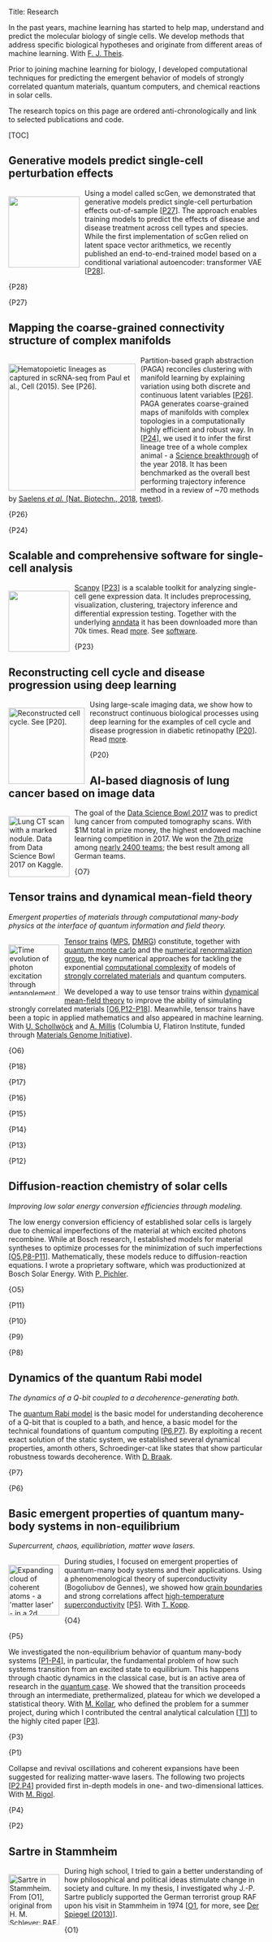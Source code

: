 Title: Research

In the past years, machine learning has started to help map, understand and predict the molecular biology of single cells. We develop methods that address specific biological hypotheses and originate from different areas of machine learning. With [F. J. Theis](https://scholar.google.de/citations?user=sqWpn2AAAAAJ).

Prior to joining machine learning for biology, I developed computational techniques for predicting the emergent behavior of models of strongly correlated quantum materials, quantum computers, and chemical reactions in solar cells.

The research topics on this page are ordered anti-chronologically and link to selected publications and code.

[TOC]


## Generative models predict single-cell perturbation effects

[<img src="https://pbs.twimg.com/media/EAq3dqdUwAEQssP?format=jpg&name=900x900" style="width: 140px; margin: 15px 10px 5px 0px"  align="left">](/publications#P27)
Using a model called scGen, we demonstrated that generative models predict single-cell perturbation effects out-of-sample [[P27](/publications#P27)]. The approach enables training models to predict the effects of disease and disease treatment across cell types and species. While the first implementation of scGen relied on latent space vector arithmetics, we recently published an end-to-end-trained model based on a conditional variational autoencoder: transformer VAE [[P28](/publications#P28)].

{P28}

{P27}


## Mapping the coarse-grained connectivity structure of complex manifolds

[<img src="https://pbs.twimg.com/media/D2FmvihWkAA9wmG?format=jpg&name=medium" title="Hematopoietic lineages as captured in scRNA-seq from Paul et al., Cell (2015). See [P26]." style="width: 250px; margin: 15px 10px 5px 0px"  align="left">](/publications#P24)
Partition-based graph abstraction (PAGA) reconciles clustering with manifold learning by explaining variation using both discrete and continuous latent variables [[P26](/publications#P26)]. PAGA generates coarse-grained maps of manifolds with complex topologies in a computationally highly efficient and robust way. In [[P24](/publications#P24)], we used it to infer the first lineage tree of a whole complex animal - a [Science breakthrough](https://vis.sciencemag.org/breakthrough2018/) of the year 2018. It has been benchmarked as the overall best performing trajectory inference method in a review of ~70 methods by [Saelens *et al.* (Nat. Biotechn., 2018](https://www.nature.com/articles/s41587-019-0071-9), [tweet)](https://twitter.com/falexwolf/status/1113002674209873920).

{P26}

{P24}


## Scalable and comprehensive software for single-cell analysis

[<img src="https://scanpy.readthedocs.io/en/latest/_static/Scanpy_Logo_BrightFG.svg" style="width: 120px; margin: 15px 10px 5px 0px"  align="left">](/publications#P23)
[Scanpy](https://scanpy.readthedocs.io) [[P23](/publications#P23)] is a scalable toolkit for analyzing single-cell gene expression data. It includes preprocessing, visualization, clustering, trajectory inference and differential expression testing. Together with the underlying [anndata](http://anndata.readthedocs.org/) it has been downloaded more than 70k times. Read [more](../blog/2019-10-09-scanpy-usage/). See [software](../software/).

{P23}


## Reconstructing cell cycle and disease progression using deep learning

[<img src="../img/170712_featured_image_suggestion.png" title="Reconstructed cell cycle. See [P20]." style="width: 150px; margin: 15px 10px 5px 0px"  align="left">](/publications#P20) Using large-scale imaging data, we show how to reconstruct continuous biological processes using deep learning for the examples of cell cycle and disease progression in diabetic retinopathy [[P20](/publications#P20)]. Read [more](../blog/170910_deepflow).

{P20}


## AI-based diagnosis of lung cancer based on image data

[<img src="../img/dsb3-nodule_new.jpg" title="Lung CT scan with a marked nodule. Data from Data Science Bowl 2017 on Kaggle." style="width: 120px; margin: 15px 10px 5px 0px"  align="left">](https://www.kaggle.com/c/data-science-bowl-2017/leaderboard) The goal of the [Data Science Bowl 2017](http://www.datasciencebowl.com/about/) was to predict lung cancer from computed tomography scans. With $1M total in prize money, the highest endowed machine learning competition in 2017. We won the [7th prize](https://www.kaggle.com/c/data-science-bowl-2017/leaderboard) among [nearly 2400 teams](https://datasciencebowl.com/about/); the best result among all German teams.

{O7}

## Tensor trains and dynamical mean-field theory

*Emergent properties of materials through computational many-body physics at the interface of quantum information and field theory.*

[<img src="../img/wolf12.png" title="Time evolution of photon excitation through entanglement with a quantum bit. From [P6]." style="width: 100px; margin: 15px 10px 5px 0px"  align="left">](/publications#P6)
[Tensor trains](https://en.wikipedia.org/wiki/Matrix_product_state) ([MPS](https://en.wikipedia.org/wiki/Matrix_product_state), [DMRG](https://en.wikipedia.org/wiki/Density_matrix_renormalization_group)) constitute, together with [quantum monte carlo](https://en.wikipedia.org/wiki/Quantum_Monte_Carlo) and the [numerical renormalization group](https://en.wikipedia.org/wiki/Numerical_renormalization_group), the key numerical approaches for tackling the exponential [computational complexity](https://en.wikipedia.org/wiki/Computability) of models of [strongly correlated materials](https://en.wikipedia.org/wiki/Strongly_correlated_material) and quantum computers.

We developed a way to use tensor trains within [dynamical mean-field theory](https://en.wikipedia.org/wiki/Dynamical_mean-field_theory) to improve the ability of simulating strongly correlated materials [[O6](/publications#O6),[P12-P18](/publications#P18)]. Meanwhile, tensor trains have been a topic in applied mathematics and also appeared in machine learning.
With [U. Schollwöck](https://scholar.google.de/citations?user=MYARbMAAAAAJ&hl=en) and [A. Millis](https://scholar.google.com/citations?user=ZVaMoP0AAAAJ&hl=en) (Columbia U, Flatiron Institute, funded through [Materials Genome Initiative](https://www.whitehouse.gov/mgi)).

{O6}

{P18}

{P17}

{P16}

{P15}

{P14}

{P13}

{P12}


## Diffusion-reaction chemistry of solar cells

*Improving low solar energy conversion efficiencies through modeling.*

The low energy conversion efficiency of established solar cells is largely due to chemical imperfections of the material at which excited photons recombine. While at Bosch research, I established models for material syntheses to optimize processes for the minimization of such imperfections [[O5](/publications#O5),[P8-P11](/publications#P11)]. Mathematically, these models reduce to diffusion-reaction equations. I wrote a proprietary software, which was productionized at Bosch Solar Energy. With [P. Pichler](https://scholar.google.de/citations?hl=en&user=Dh1sQ8wAAAAJ).

{O5}

{P11}

{P10}

{P9}

{P8}


## Dynamics of the quantum Rabi model

*The dynamics of a Q-bit coupled to a decoherence-generating bath.*

The [quantum Rabi model](https://physics.aps.org/articles/v4/68) is the basic model for understanding decoherence of a Q-bit that is coupled to a bath, and hence, a basic model for the technical foundations of quantum computing [[P6,P7](/publications#P7)]. By exploiting a recent exact solution of the static system, we established several dynamical properties, amonth others, Schroedinger-cat like states that show particular robustness towards decoherence. With [D. Braak](https://www.google.de/search?q=Integrability+of+the+Rabi+Model).

{P7}

{P6}


## Basic emergent properties of quantum many-body systems in non-equilibrium

*Supercurrent, chaos, equilibriation, matter wave lasers.*

[<img src="../img/jreissaty12.png" title="Expanding cloud of coherent atoms - a 'matter laser' - in a 2d lattice. From [P4]." style="width: 100px; margin: 15px 10px 5px 0px"  align="left">](/publications#P4)
During studies, I focused on emergent properties of quantum-many body systems and their applications. Using a phenomenological theory of superconductivity (Bogoliubov de Gennes), we showed how [grain boundaries](http://dx.doi.org/10.1038/nphys1739) and strong correlations affect [high-temperature superconductivity](https://en.wikipedia.org/wiki/High-temperature_superconductivity) [[P5](/publications#P5)]. With [T. Kopp](https://www.physik.uni-augsburg.de/exp6/staff/kopp_t/).

{O4}

{P5}

We investigated the non-equilibrium behavior of quantum many-body systems [[P1-P4](/publications#P4)], in particular, the fundamental problem of how such systems transition from an excited state to equilibrium. This happens through chaotic dynamics in the classical case, but is an active area of research in the [quantum case](http://dx.doi.org/10.1038/nature06838). We showed that the transition proceeds through an intermediate, prethermalized, plateau for which we developed a statistical theory. With [M. Kollar](http://myweb.rz.uni-augsburg.de/~mkollar/), who defined the problem for a summer project, during which I contributed the central analytical calculation [[T1](../talks/#T1)] to the highly cited paper [[P3](/publications#P3)].

{P3}

{P1}


Collapse and revival oscillations and coherent expansions have been suggested for realizing matter-wave lasers. The following two projects [[P2,P4](/publications#P4)] provided first in-depth models in one- and two-dimensional lattices. With [M. Rigol](https://scholar.google.com/citations?user=MeS-yJgAAAAJ).

{P4}

{P2}


## Sartre in Stammheim

[<img src="../img/sartre_a_stammheim.jpg" title="Sartre in Stammheim. From [O1], original from H. M. Schleyer: RAF Geschichte." style="width: 100px; margin: 15px 10px 5px 0px"  align="left">](/publications#O1)
During high school, I tried to gain a better understanding of how philosophical and political ideas stimulate change in society and culture. In my thesis, I investigated why J.-P. Sartre publicly supported the German terrorist group RAF upon his visit in Stammheim in 1974 [[O1](/publications#O1), for more, see [Der Spiegel (2013)](http://www.spiegel.de/spiegel/print/d-90848693.html)].

{O1}

